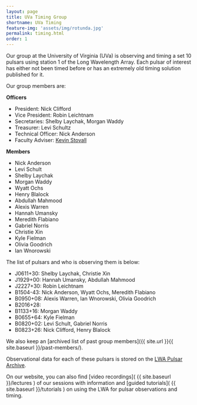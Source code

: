 ```yaml
---
layout: page
title: UVa Timing Group
shortname: UVa Timing
feature-img: 'assets/img/rotunda.jpg'
permalink: timing.html
order: 1
---
```


Our group at the University of Virginia (UVa) is observing and timing a set 10 pulsars using station 1 of the Long Wavelength Array. Each pulsar of interest has either not been timed before or has an extremely old timing solution published for it. 

Our group members are:

**Officers**
- President: Nick Clifford
- Vice President: Robin Leichtnam
- Secretaries: Shelby Laychak, Morgan Waddy
- Treasurer: Levi Schultz
- Technical Officer: Nick Anderson
- Faculty Adviser: [Kevin Stovall](http://physics.unm.edu/pandaweb/people/person.php?personID=1231)

**Members**
- Nick Anderson
- Levi Schult
- Shelby Laychak
- Morgan Waddy
- Wyatt Ochs
- Henry Blalock
- Abdullah Mahmood
- Alexis Warren
- Hannah Umansky
- Meredith Flabiano
- Gabriel Norris
- Christie Xin
- Kyle Fielman
- Olivia Goodrich
- Ian Wnorowski

The list of pulsars and who is observing them is below:

- J0611+30: Shelby Laychak, Christie Xin
- J1929+00: Hannah Umansky, Abdullah Mahmood
- J2227+30: Robin Leichtnam
- B1504-43: Nick Anderson, Wyatt Ochs, Meredith Flabiano
- B0950+08: Alexis Warren, Ian Wnorowski, Olivia Goodrich
- B2016+28:
- B1133+16: Morgan Waddy
- B0655+64: Kyle Fielman
- B0820+02: Levi Schult, Gabriel Norris
- B0823+26: Nick Clifford, Henry Blalock

We also keep an [archived list of past group members]({{ site.url }}{{ site.baseurl }}/past-members/).

Observational data for each of these pulsars is stored on the [LWA Pulsar Archive](https://lda10g.alliance.unm.edu/PulsarArchive/).

On our website, you can also find [video recordings]( {{ site.baseurl }}/lectures ) of our sessions with information and [guided tutorials]( {{ site.baseurl }}/tutorials ) on using the LWA for pulsar observations and timing.

